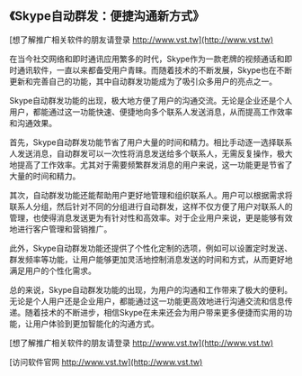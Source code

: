## **《Skype自动群发：便捷沟通新方式》**

[想了解推广相关软件的朋友请登录 http://www.vst.tw](http://www.vst.tw)

在当今社交网络和即时通讯应用繁多的时代，Skype作为一款老牌的视频通话和即时通讯软件，一直以来都备受用户青睐。而随着技术的不断发展，Skype也在不断更新和完善自己的功能，其中自动群发功能成为了吸引众多用户的亮点之一。

Skype自动群发功能的出现，极大地方便了用户的沟通交流。无论是企业还是个人用户，都能通过这一功能快速、便捷地向多个联系人发送消息，从而提高工作效率和沟通效果。

首先，Skype自动群发功能节省了用户大量的时间和精力。相比手动逐一选择联系人发送消息，自动群发可以一次性将消息发送给多个联系人，无需反复操作，极大地提高了工作效率。尤其对于需要频繁群发消息的用户来说，这一功能更是节省了大量的时间和精力。

其次，自动群发功能还能帮助用户更好地管理和组织联系人。用户可以根据需求将联系人分组，然后针对不同的分组进行自动群发，这样不仅方便了用户对联系人的管理，也使得消息发送更为有针对性和高效率。对于企业用户来说，更是能够有效地进行客户管理和营销推广。

此外，Skype自动群发功能还提供了个性化定制的选项，例如可以设置定时发送、群发频率等功能，让用户能够更加灵活地控制消息发送的时间和方式，从而更好地满足用户的个性化需求。

总的来说，Skype自动群发功能的出现，为用户的沟通和工作带来了极大的便利。无论是个人用户还是企业用户，都能通过这一功能更高效地进行沟通交流和信息传递。随着技术的不断进步，相信Skype在未来还会为用户带来更多便捷而实用的功能，让用户体验到更加智能化的沟通方式。

[想了解推广相关软件的朋友请登录 http://www.vst.tw](http://www.vst.tw)


[访问软件官网 http://www.vst.tw](http://www.vst.tw)
